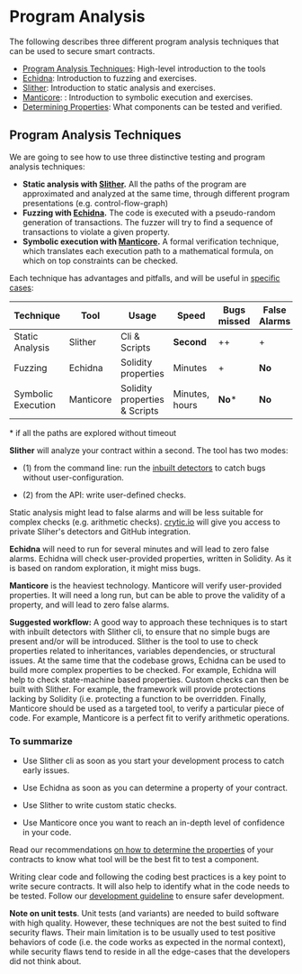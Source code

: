 # Program Analysis

The following describes three different program analysis techniques that can be used to secure smart contracts.

- [Program Analysis Techniques](#program-analysis-techniques): High-level introduction to the tools
- [Echidna](./echidna): Introduction to fuzzing and exercises.
- [Slither](./slither): Introduction to static analysis and exercises.
- [Manticore](./manticore): : Introduction to symbolic execution and exercises.
- [Determining Properties](./determine-properties.md): What components can be tested and verified.

## Program Analysis Techniques

We are going to see how to use three distinctive testing and program analysis techniques:

- **Static analysis with [Slither](https://github.com/crytic/slither).** All the paths of the program are approximated and analyzed at the same time, through different program presentations (e.g. control-flow-graph)
- **Fuzzing with [Echidna](https://github.com/crytic/echidna).** The code is executed with a pseudo-random generation of transactions. The fuzzer will try to find a sequence of transactions to violate a given property.
- **Symbolic execution with [Manticore](https://github.com/trailofbits/manticore).** A formal verification technique, which translates each execution path to a mathematical formula, on which on top constraints can be checked.

Each technique has advantages and pitfalls, and will be useful in [specific cases](./determine-properties.md):

Technique | Tool | Usage | Speed | Bugs missed | False Alarms
--- | --- | --- | --- | --- | --- 
Static Analysis | Slither  | Cli & Scripts  | **Second** | ++ | +
Fuzzing | Echidna  | Solidity properties  | Minutes | + | **No**
Symbolic Execution | Manticore  | Solidity properties & Scripts | Minutes, hours | **No*** | **No**

\* if all the paths are explored without timeout

**Slither** will analyze your contract within a second. The tool has two modes: 

- (1)  from the command line: run the [inbuilt detectors](https://github.com/crytic/slither#detectors) to catch bugs without user-configuration.

- (2) from the API: write user-defined checks.

Static analysis might lead to false alarms and will be less suitable for complex checks (e.g. arithmetic checks). [crytic.io](https://crytic.io/) will give you access to private Sliher's detectors and GitHub integration.

**Echidna** will need to run for several minutes and will lead to zero false alarms. Echidna will check user-provided properties, written in Solidity. As it is based on random exploration, it might miss bugs.

**Manticore** is the heaviest technology. Manticore will verify user-provided properties. It will need a long run, but can be able to prove the validity of a property, and will lead to zero false alarms.


**Suggested workflow:** A good way to approach these techniques is to start with inbuilt detectors with Slither cli, to ensure that no simple bugs are present and/or will be introduced. Slither is the tool to use to check properties related to inheritances, variables dependencies, or structural issues. At the same time that the codebase grows, Echidna can be used to build more complex properties to be checked. For example, Echidna will help to check state-machine based properties. Custom checks can then be built with Slither. For example, the framework will provide protections lacking by Solidity (i.e. protecting a function to be overridden. Finally, Manticore should be used as a targeted tool, to verify a particular piece of code. For example, Manticore is a perfect fit to verify arithmetic operations.

### To summarize

- Use Slither cli as soon as you start your development process to catch early issues.

- Use Echidna as soon as you can determine a property of your contract.

- Use Slither to write custom static checks.

- Use Manticore once you want to reach an in-depth level of confidence in your code.

Read our recommendations [on how to determine the properties](./determine-properties.md) of your contracts to know what tool will be the best fit to test a component.

Writing clear code and following the coding best practices is a key point to write secure contracts. It will also help to identify what in the code needs to be tested. Follow our [development guideline](../development-guidelines) to ensure safer development.

**Note on unit tests**. Unit tests (and variants) are needed to build software with high quality. However, these techniques are not the best suited to find security flaws.  Their main limitation is to be usually used to test positive behaviors of code (i.e. the code works as expected in the normal context), while security flaws tend to reside in all the edge-cases that the developers did not think about.


